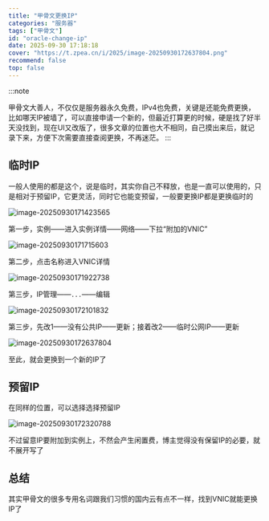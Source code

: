 ```yaml
---
title: "甲骨文更换IP"
categories: "服务器"
tags: ["甲骨文"]
id: "oracle-change-ip"
date: 2025-09-30 17:18:18
cover: "https://t.zpea.cn/i/2025/image-20250930172637804.png"
recommend: false
top: false
---
```


:::note

甲骨文大善人，不仅仅是服务器永久免费，IPv4也免费，关键是还能免费更换，比如哪天IP被墙了，可以直接申请一个新的，但最近打算更的时候，硬是找了好半天没找到，现在UI又改版了，很多文章的位置也大不相同，自己摸出来后，就记录下来，方便下次需要直接查阅更换，不再迷茫。
:::

## 临时IP

一般人使用的都是这个，说是临时，其实你自己不释放，也是一直可以使用的，只是相对于预留IP，它更灵活，同时它也能变预留，一般要更换IP都是更换临时的

![image-20250930171423565](https://t.zpea.cn/i/2025/image-20250930171423565.png)

第一步，实例——进入实例详情——网络——下拉“附加的VNIC”

![image-20250930171715603](https://t.zpea.cn/i/2025/image-20250930171715603.png)

第二步，点击名称进入VNIC详情

![image-20250930171922738](https://t.zpea.cn/i/2025/image-20250930171922738.png)

第三步，IP管理——`...`——编辑

![image-20250930172101832](https://t.zpea.cn/i/2025/image-20250930172101832.png)

第三步，先改1——没有公共IP——更新；接着改2——临时公网IP——更新

![image-20250930172637804](https://t.zpea.cn/i/2025/image-20250930172637804.png)

至此，就会更换到一个新的IP了

## 预留IP

在同样的位置，可以选择选择预留IP

![image-20250930172320788](https://t.zpea.cn/i/2025/image-20250930172320788.png)

不过留意IP要附加到实例上，不然会产生闲置费，博主觉得没有保留IP的必要，就不展开写了

## 总结

其实甲骨文的很多专用名词跟我们习惯的国内云有点不一样，找到VNIC就能更换IP了